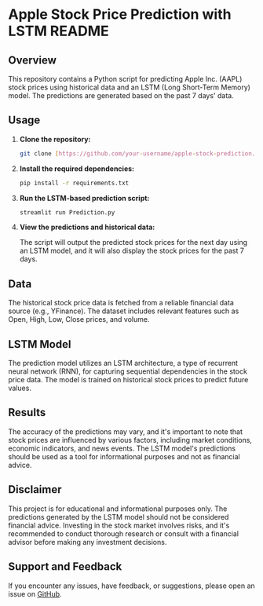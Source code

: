 # Apple Stock Price Prediction with LSTM README

## Overview

This repository contains a Python script for predicting Apple Inc. (AAPL) stock prices using historical data and an LSTM (Long Short-Term Memory)  model. The predictions are generated based on the past 7 days' data.

## Usage

1. **Clone the repository:**

    ```bash
    git clone [https://github.com/your-username/apple-stock-prediction.git](https://github.com/AIOnGraph/Apple_price_prediction.git)
    ```

2. **Install the required dependencies:**

    ```bash
    pip install -r requirements.txt
    ```

3. **Run the LSTM-based prediction script:**

    ```bash
    streamlit run Prediction.py
    ```

4. **View the predictions and historical data:**

    The script will output the predicted stock prices for the next day using an LSTM model, and it will also display the stock prices for the past 7 days.

## Data

The historical stock price data is fetched from a reliable financial data source (e.g., YFinance). The dataset includes relevant features such as Open, High, Low, Close prices, and volume.

## LSTM Model

The prediction model utilizes an LSTM architecture, a type of recurrent neural network (RNN), for capturing sequential dependencies in the stock price data. The model is trained on historical stock prices to predict future values.

## Results

The accuracy of the predictions may vary, and it's important to note that stock prices are influenced by various factors, including market conditions, economic indicators, and news events. The LSTM model's predictions should be used as a tool for informational purposes and not as financial advice.

## Disclaimer

This project is for educational and informational purposes only. The predictions generated by the LSTM model should not be considered financial advice. Investing in the stock market involves risks, and it's recommended to conduct thorough research or consult with a financial advisor before making any investment decisions.


## Support and Feedback

If you encounter any issues, have feedback, or suggestions, please open an issue on [GitHub]([https://github.com/AIOnGraph/MediVision/issues](https://github.com/AIOnGraph/Apple_price_prediction/issues)https://github.com/AIOnGraph/Apple_price_prediction/issues).
